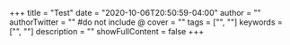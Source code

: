 +++
title = "Test"
date = "2020-10-06T20:50:59-04:00"
author = ""
authorTwitter = "" #do not include @
cover = ""
tags = ["", ""]
keywords = ["", ""]
description = ""
showFullContent = false
+++
